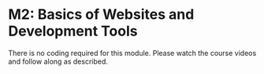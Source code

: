 # M2: Basics of Websites and Development Tools

There is no coding required for this module. Please watch the course videos and follow along as described.  